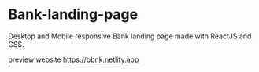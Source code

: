 # Bank-landing-page

Desktop and Mobile responsive Bank landing page made with ReactJS and CSS.

preview website https://bbnk.netlify.app
